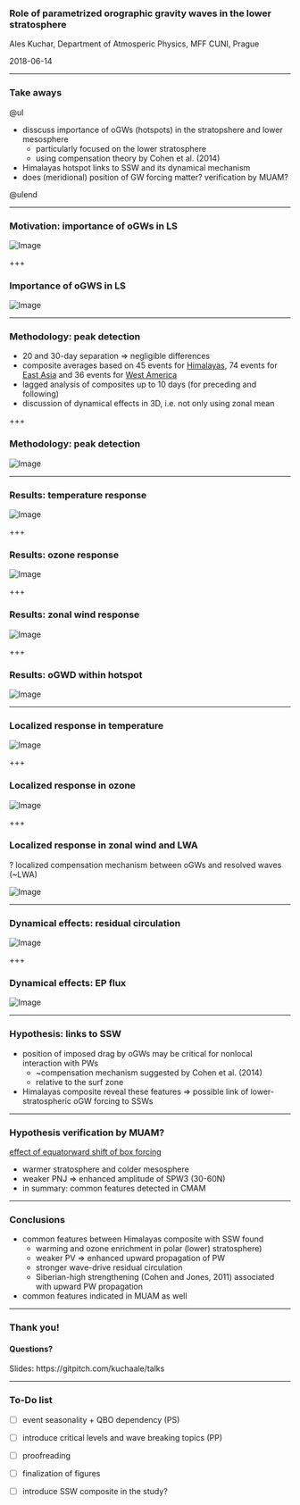 
### Role of parametrized orographic gravity waves in the lower stratosphere


Ales Kuchar, Department of Atmosperic Physics, MFF CUNI, Prague


<span class='small'>
2018-06-14
</span>

---

### Take aways

@ul

- disscuss importance of oGWs (hotspots) in the stratopshere and lower mesosphere
  - particularly focused on the lower stratosphere  
  - using compensation theory by Cohen et al. (2014)
- Himalayas hotspot links to SSW and its dynamical mechanism
- does (meridional) position of GW forcing matter? verification by MUAM?

@ulend



---

### Motivation: importance of oGWs in LS

![Image](assets/motivation_fig.png)

+++


### Importance of oGWS in LS

![Image](assets/motivation_fig2.png)

---


### Methodology: peak detection

* 20 and 30-day separation => negligible differences
* composite averages based on 45 events for [Himalayas](http://meop40.troja.mff.cuni.cz:11180/ales/accelogw_himalayas_hotspot@70hPa.html), 74 events for [East Asia](http://meop40.troja.mff.cuni.cz:11180/ales/accelogw_eastasia_hotspot@70hPa.html) and 36 events for [West America](http://meop40.troja.mff.cuni.cz:11180/ales/accelogw_westamer_hotspot@70hPa.html)
* lagged analysis of composites up to 10 days (for preceding and following) 
* discussion of dynamical effects in 3D, i.e. not only using zonal mean

+++


### Methodology: peak detection

![Image](assets/methodology_fig.png)

---


### Results: temperature response

![Image](assets/zmta.png)

+++

### Results: ozone response

![Image](assets/zmo3.png)

+++

### Results: zonal wind response

![Image](assets/zmua.png)

+++

### Results: oGWD within hotspot

![Image](assets/ogw_lag_profile.png)

---


### Localized response in temperature

![Image](assets/ta@70.png)

+++

### Localized response in ozone

![Image](assets/o3@70.png)

+++

### Localized response in zonal wind and LWA

<span class='small'>? localized compensation mechanism between oGWs and resolved waves (~LWA) </span>

![Image](assets/uLWA.png)

---


### Dynamical effects: residual circulation

![Image](assets/rc.png)

+++


### Dynamical effects: EP flux

![Image](assets/epflux.png)



---

### Hypothesis: links to SSW


* position of imposed drag by oGWs may be critical for nonlocal interaction with PWs
  * ~compensation mechanism suggested by Cohen et al. (2014)
  * relative to the surf zone 
* Himalayas composite reveal these features => possible link of lower-stratospheric oGW forcing to SSWs

---

### Hypothesis verification by MUAM?

[effect of equatorward shift of box forcing](http://meop40.troja.mff.cuni.cz:11180/matelo/nadja.new.runs/Diff_Surf-Ref.html)

* warmer stratosphere and colder mesosphere
* weaker PNJ => enhanced amplitude of SPW3 (30-60N)
* in summary: common features detected in CMAM

---

### Conclusions

* common features between Himalayas composite with SSW found
    * warming and ozone enrichment in polar (lower) stratosphere)
    * weaker PV => enhanced upward propagation of PW 
    * stronger wave-drive residual circulation
    * Siberian-high strengthening (Cohen and Jones, 2011) associated with upward PW propagation
* common features indicated in MUAM as well

---



### Thank you!
#### Questions?

<span class='small'>
Slides: https://gitpitch.com/kuchaale/talks
</span>

---
### To-Do list

- [ ] event seasonality + QBO dependency (PS)
- [ ] introduce critical levels and wave breaking topics (PP)
- [ ] proofreading
- [ ] finalization of figures
- [ ] introduce SSW composite in the study?

